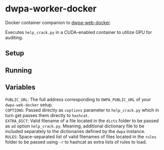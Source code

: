 # dwpa-worker-docker

Docker container companion to [dwpa-web-docker](https://github.com/iganev/dwpa-web-docker).  

Executes `help_crack.py` in a CUDA-enabled container to utilize GPU for auditing.  

## Setup

## Running

## Variables

`PUBLIC_URL`: The full address corresponding to `DWPA_PUBLIC_URL` of your `dwpa-web-docker` setup.  
`COPTIONS`: Passed directly as `coptions` parameter to `help_crack.py` which in turn get passes them directly to `hashcat`.  
`EXTRA_DICT`: Valid filename of a file located in the `dicts` folder to be passed as `ad` option `help_crack.py`. Meaning, additional dictionary file to be included separately to the dictionaries defined by the `dwpa` instance.  
`RULES`: Space-separated list of valid filenames of files located in the `rules` folder to be passed using `-r` to hashcat as extra lists of rules to load.  